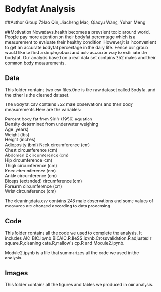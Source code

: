 # Bodyfat Analysis
##Author
Group 7:Hao Qin, Jiacheng Mao, Qiaoyu Wang, Yuhan Meng

##Motivation
Nowadays,health becomes a prevalent topic around world. People pay more attention on their bodyfat percentage which is a measurement to evaluate their healthy condition. However,it is inconvenient to get an accurate bodyfat percentage in the daily life. Hence our group would like to find a simple,robust and aslo accurate way to estimate the bodyfat. Our analysis based on a real data set contains 252 males and their common body measurements.


## Data
This folder contains two csv files.One is the raw dataset called Bodyfat and the other is the cleaned dataset.

The Bodyfat.csv contains 252 male observations and their body measurements.Here are the variables:

Percent body fat from Siri's (1956) equation  
Density determined from underwater weighing  
Age (years)  
Weight (lbs)  
Height (inches)  
Adioposity (bmi)
Neck circumference (cm)  
Chest circumference (cm)  
Abdomen 2 circumference (cm)  
Hip circumference (cm)  
Thigh circumference (cm)  
Knee circumference (cm)  
Ankle circumference (cm)  
Biceps (extended) circumference (cm)  
Forearm circumference (cm)  
Wrist circumference (cm)  

The cleaningdata.csv contains 248 male observations and some values of measures are changed according to data processing.

## Code
This folder contains all the code we used to complete the analysis. It includes AIC_BIC.ipynb,BICAIC.R,BeSS.ipynb,Crossvalidation.R,adjusted r square.R,cleaning data.R,mallow's cp.R and Module2.ipynb.

Module2.ipynb is a file that summarizes all the code we used in the analysis.

## Images

This folder contains all the figures and tables we produced in our analysis.

